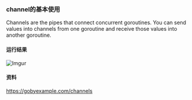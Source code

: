 ### channel的基本使用
Channels are the pipes that connect concurrent goroutines. You can send values into channels from one goroutine and receive those values into another goroutine.

#### 运行结果
![Imgur](https://i.imgur.com/XaDMv3L.png)

#### 资料
https://gobyexample.com/channels